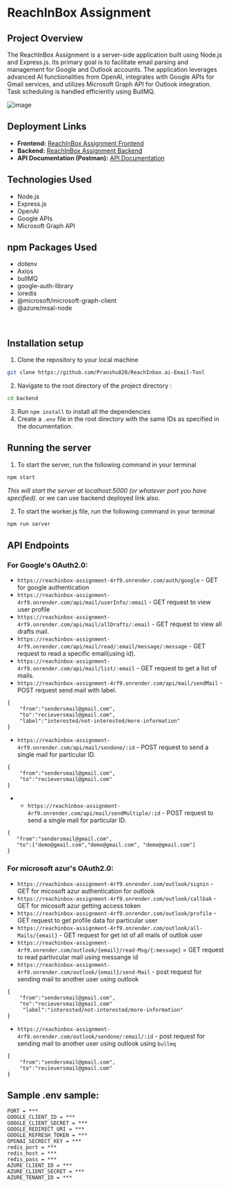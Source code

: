 # ReachInBox Assignment

## Project Overview

The ReachInBox Assignment is a server-side application built using Node.js and Express.js. Its primary goal is to facilitate email parsing and management for Google and Outlook accounts. The application leverages advanced AI functionalities from OpenAI, integrates with Google APIs for Gmail services, and utilizes Microsoft Graph API for Outlook integration. Task scheduling is handled efficiently using BullMQ.

![image](https://github.com/Pranshu820/ReachInbox.ai-Email-Tool/assets/75555961/435302e3-77ba-4269-bb90-9338ba672c50)


## Deployment Links

- **Frontend:** [ReachInBox Assignment Frontend](https://reach-inbox-assignment.vercel.app/)
- **Backend:** [ReachInBox Assignment Backend](https://reachinbox-assignment-4rf9.onrender.com)
- **API Documentation (Postman):** [API Documentation](https://documenter.getpostman.com/view/31971527/2sA35D43FE)

## Technologies Used

- Node.js
- Express.js
- OpenAI
- Google APIs
- Microsoft Graph API

## npm Packages Used

- dotenv
- Axios
- bullMQ
- google-auth-library
- ioredis
- @microsoft/microsoft-graph-client
- @azure/msal-node

<br>

## Installation setup

1. Clone the repository to your local machine

```bash
git clone https://github.com/Pranshu820/ReachInbox.ai-Email-Tool
```

2. Navigate to the root directory of the project directory :

```bash
cd backend
```

3. Run `npm install` to install all the dependencies
4. Create a `.env` file in the root directory with the same IDs as specified in the documentation.

## Running the server

1. To start the server, run the following command in your terminal

```bash
npm start
```

_This will start the server at localhost:5000 (or whatever port you have specified)._
or we can use backend deployed link also.

2. To start the worker.js file, run the following command in your terminal

```bash
npm run server
```

## API Endpoints

### For Google's OAuth2.0:

- `https://reachinbox-assignment-4rf9.onrender.com/auth/google` - GET for google authentication
- `https://reachinbox-assignment-4rf9.onrender.com/api/mail/userInfo/:email` - GET request to view user profile
- `https://reachinbox-assignment-4rf9.onrender.com/api/mail/allDrafts/:email` - GET request to view all drafts mail.
- `https://reachinbox-assignment-4rf9.onrender.com/api/mail/read/:email/message/:message` - GET request to read a specific email(using id).
- `https://reachinbox-assignment-4rf9.onrender.com/api/mail/list/:email` - GET request to get a list of mails.
- `https://reachinbox-assignment-4rf9.onrender.com/api/mail/sendMail` - POST request send mail with label.

```
{
    "from":"sendersmail@gmail.com",
    "to":"recieversmail@gmail.com",
    "label":"interested/not-interested/more-information"
}
```

- `https://reachinbox-assignment-4rf9.onrender.com/api/mail/sendone/:id` - POST request to send a single mail for particular ID.

```
{
    "from":"sendersmail@gmail.com",
    "to":"recieversmail@gmail.com"
}
```

- - `https://reachinbox-assignment-4rf9.onrender.com/api/mail/sendMultiple/:id` - POST request to send a single mail for particular ID.

```
{
   "from":"sendersmail@gmail.com",
   "to":["demo@gmail.com","demo@gmail.com", "demo@gmail.com"]
}
```

### For microsoft azur's OAuth2.0:

- `https://reachinbox-assignment-4rf9.onrender.com/outlook/signin` - GET for micosoft azur authentication for outlook
- `https://reachinbox-assignment-4rf9.onrender.com/outlook/callbak` - GET for micosoft azur getting access token
- `https://reachinbox-assignment-4rf9.onrender.com/outlook/profile` - GET request to get profile data for particular user
- `https://reachinbox-assignment-4rf9.onrender.com/outlook/all-Mails/{email}` - GET request for get ist of all mails of outllok user
- `https://reachinbox-assignment-4rf9.onrender.com/outlook/{email}/read-Msg/{:message}` = GET request to read partivcular mail using messange id
- `https://reachinbox-assignment-4rf9.onrender.com/outlook/{email}/send-Mail` - post request for sending mail to another user using outlook

```
{
    "from":"sendersmail@gmail.com",
    "to":"recieversmail@gmail.com"
     "label":"interested/not-interested/more-information"
}
```

- `https://reachinbox-assignment-4rf9.onrender.com/outlook/sendone/:email/:id` - post request for sending mail to another user using outlook using `bullmq`

```
{
    "from":"sendersmail@gmail.com",
    "to":"recieversmail@gmail.com"
}
```

## Sample .env sample:

```
PORT = ***
GOOGLE_CLIENT_ID = ***
GOOGLE_CLIENT_SECRET = ***
GOOGLE_REDIRECT_URI = ***
GOOGLE_REFRESH_TOKEN = ***
OPENAI_SECRECT_KEY = ***
redis_port = ***
redis_host = ***
redis_pass = ***
AZURE_CLIENT_ID = ***
AZURE_CLIENT_SECRET = ***
AZURE_TENANT_ID = ***
```

